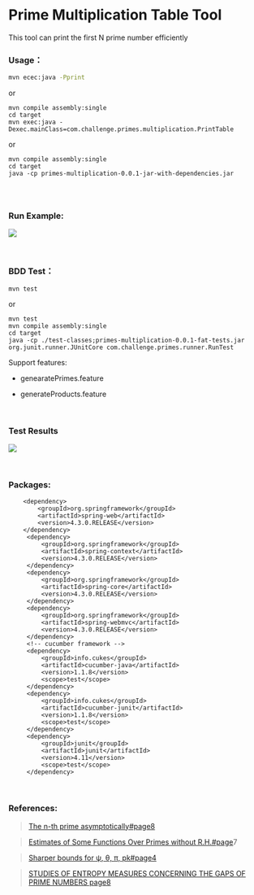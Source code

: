 Prime Multiplication Table Tool
===============================

This tool can print the first N prime number efficiently

### Usage：

~~~~~~~~~~~~~~~~~~~~~~~~~~~~~~~~~~~~~~~~~~~~~~~~~~~~~~~~~~~~~~~~~~~~~~~~~~~ bash
mvn ecec:java -Pprint
~~~~~~~~~~~~~~~~~~~~~~~~~~~~~~~~~~~~~~~~~~~~~~~~~~~~~~~~~~~~~~~~~~~~~~~~~~~~~~~~

or

~~~~~~~~~~~~~~~~~~~~~~~~~~~~~~~~~~~~~~~~~~~~~~~~~~~~~~~~~~~~~~~~~~~~~~~~~~~~~~~~
mvn compile assembly:single
cd target
mvn exec:java -Dexec.mainClass=com.challenge.primes.multiplication.PrintTable
~~~~~~~~~~~~~~~~~~~~~~~~~~~~~~~~~~~~~~~~~~~~~~~~~~~~~~~~~~~~~~~~~~~~~~~~~~~~~~~~

or

~~~~~~~~~~~~~~~~~~~~~~~~~~~~~~~~~~~~~~~~~~~~~~~~~~~~~~~~~~~~~~~~~~~~~~~~~~~~~~~~
mvn compile assembly:single
cd target 
java -cp primes-multiplication-0.0.1-jar-with-dependencies.jar
~~~~~~~~~~~~~~~~~~~~~~~~~~~~~~~~~~~~~~~~~~~~~~~~~~~~~~~~~~~~~~~~~~~~~~~~~~~~~~~~

###  

### Run Example:

![](src/main/resources/screenshot.png)

 

### BDD Test：

~~~~~~~~~~~~~~~~~~~~~~~~~~~~~~~~~~~~~~~~~~~~~~~~~~~~~~~~~~~~~~~~~~~~~~~~~~~~~~~~
mvn test 
~~~~~~~~~~~~~~~~~~~~~~~~~~~~~~~~~~~~~~~~~~~~~~~~~~~~~~~~~~~~~~~~~~~~~~~~~~~~~~~~

or

~~~~~~~~~~~~~~~~~~~~~~~~~~~~~~~~~~~~~~~~~~~~~~~~~~~~~~~~~~~~~~~~~~~~~~~~~~~~~~~~
mvn test
mvn compile assembly:single
cd target 
java -cp ./test-classes;primes-multiplication-0.0.1-fat-tests.jar org.junit.runner.JUnitCore com.challenge.primes.runner.RunTest
~~~~~~~~~~~~~~~~~~~~~~~~~~~~~~~~~~~~~~~~~~~~~~~~~~~~~~~~~~~~~~~~~~~~~~~~~~~~~~~~

Support features:

-   genearatePrimes.feature

-   generateProducts.feature

 

### Test Results

![](src/main/resources/test.png)

 

### Packages:

~~~~~~~~~~~~~~~~~~~~~~~~~~~~~~~~~~~~~~~~~~~~~~~~~~~~~~~~~~~~~~~~~~~~~~~~~~~~~~~~
    <dependency>
        <groupId>org.springframework</groupId>
        <artifactId>spring-web</artifactId>
        <version>4.3.0.RELEASE</version>
    </dependency>   
     <dependency>
         <groupId>org.springframework</groupId>
         <artifactId>spring-context</artifactId>
         <version>4.3.0.RELEASE</version>
     </dependency>
     <dependency>
         <groupId>org.springframework</groupId>
         <artifactId>spring-core</artifactId>
         <version>4.3.0.RELEASE</version>
     </dependency>
     <dependency>
         <groupId>org.springframework</groupId>
         <artifactId>spring-webmvc</artifactId>
         <version>4.3.0.RELEASE</version>
     </dependency> 
     <!-- cucumber framework --> 
     <dependency>
         <groupId>info.cukes</groupId>
         <artifactId>cucumber-java</artifactId>
         <version>1.1.8</version>
         <scope>test</scope>
     </dependency>
     <dependency>
         <groupId>info.cukes</groupId>
         <artifactId>cucumber-junit</artifactId>
         <version>1.1.8</version>
         <scope>test</scope>
     </dependency>
     <dependency>
         <groupId>junit</groupId>
         <artifactId>junit</artifactId>
         <version>4.11</version>
         <scope>test</scope>
     </dependency>
~~~~~~~~~~~~~~~~~~~~~~~~~~~~~~~~~~~~~~~~~~~~~~~~~~~~~~~~~~~~~~~~~~~~~~~~~~~~~~~~

 

### References:

>   [The n-th prime asymptotically\#page8](https://arxiv.org/pdf/1203.5413.pdf)

>   [Estimates of Some Functions Over Primes without
>   R.H.\#page](https://arxiv.org/pdf/1002.0442.pdf)7

>   [Sharper bounds for ψ, θ, π,
>   pk\#page4](http://public.gettysburg.edu/~dglass/spring04/chebyshev.pdf)

>   [STUDIES OF ENTROPY MEASURES CONCERNING THE GAPS OF PRIME NUMBERS
>   page8](https://arxiv.org/pdf/1606.08293.pdf)
